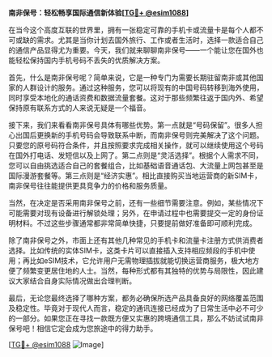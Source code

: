 **南非保号：轻松畅享国际通信新体验[[TG💪+ @esim1088](https://t.me/s/esim1088)]**

在当今这个高度互联的世界里，拥有一张稳定可靠的手机卡或流量卡是每个人都不可或缺的需求。尤其是当你计划去国外旅行、工作或者生活时，选择一款适合自己的通信产品显得尤为重要。今天，我们就来聊聊南非保号——一个能让您在国外也能轻松保持国内手机号码不丢失的优质解决方案。

首先，什么是南非保号呢？简单来说，它是一种专门为需要长期驻留南非或其他国家的人群设计的服务。通过这种服务，您可以将现有的中国号码转移到海外使用，同时享受本地化的通话资费和数据流量套餐。这对于那些频繁往返于国内外、希望保持原有联系方式的人来说无疑是一个福音。

接下来，我们来看看南非保号具体有哪些优势。第一点就是“号码保留”。很多人担心出国后更换新的手机号码会导致联系中断，而南非保号则完美解决了这个问题。只要您的原号码符合条件，并且按照要求完成相关操作，就可以继续使用这个号码在国外打电话、发短信以及上网了。第二点则是“灵活选择”。根据个人需求不同，您可以自由挑选适合自己的套餐组合，比如基础语音通话包、大流量上网包甚至是国际漫游套餐等。第三点则是“经济实惠”。相比直接购买当地运营商的新SIM卡，南非保号往往能提供更具竞争力的价格和服务质量。

当然，在决定是否采用南非保号之前，还有一些细节需要注意。例如，某些情况下可能需要对现有设备进行解锁处理；另外，在申请过程中也需要提交一定的身份证明材料。不过这些步骤通常都非常简单快捷，只要提前做好准备即可顺利完成。

除了南非保号之外，市面上还有其他几种常见的手机卡和流量卡注册方式供消费者选择。比如传统的实体SIM卡，这类卡片可以直接插入支持相应频段的手机中使用；再比如eSIM技术，它允许用户无需物理插拔就能切换运营商服务，极大地方便了频繁变更居住地的人士。当然，每种形式都有其独特的优势与局限性，因此建议大家结合自身实际情况做出合理判断。

最后，无论您最终选择了哪种方案，都务必确保所选产品具备良好的网络覆盖范围及稳定性。毕竟对于现代人而言，稳定的通讯连接已经成为了日常生活中必不可少的一部分。如果您正在寻找一款既方便又实惠的跨境通信工具，那么不妨试试南非保号吧！相信它定会成为您旅途中的得力助手。

[[TG💪+ @esim1088](https://t.me/s/esim1088) ![Image](https://i.postimg.cc/4NQfJmqS/Snipaste-2025-05-13-00-14-12.png)]